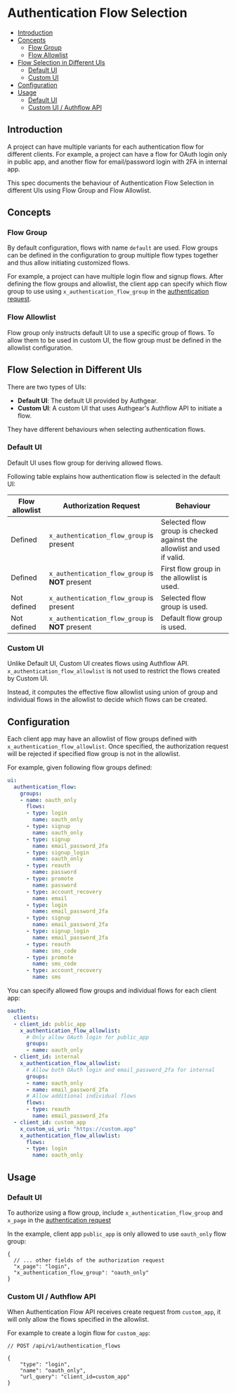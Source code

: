 # Authentication Flow Selection

- [Introduction](#introduction)
- [Concepts](#concepts)
  - [Flow Group](#flow-group)
  - [Flow Allowlist](#flow-allowlist)
- [Flow Selection in Different UIs](#flow-selection-in-different-uis)
  - [Default UI](#default-ui)
  - [Custom UI](#custom-ui)
- [Configuration](#configuration)
- [Usage](#usage)
  - [Default UI](#default-ui-1)
  - [Custom UI / Authflow API](#custom-ui--authflow-api)

## Introduction

A project can have multiple variants for each authentication flow for different clients. For example, a project can have a flow for OAuth login only in public app, and another flow for email/password login with 2FA in internal app.

This spec documents the behaviour of Authentication Flow Selection in different UIs using Flow Group and Flow Allowlist.

## Concepts

### Flow Group

By default configuration, flows with name `default` are used. Flow groups can be defined in the configuration to group multiple flow types together and thus allow initiating customized flows.

For example, a project can have multiple login flow and signup flows. After defining the flow groups and allowlist, the client app can specify which flow group to use using `x_authentication_flow_group` in the [authentication request](/docs/specs/oidc.md#x_authentication_flow_group).

### Flow Allowlist

Flow group only instructs default UI to use a specific group of flows. To allow them to be used in custom UI, the flow group must be defined in the allowlist configuration.

## Flow Selection in Different UIs

There are two types of UIs:
- **Default UI**: The default UI provided by Authgear.
- **Custom UI**: A custom UI that uses Authgear's Authflow API to initiate a flow.

They have different behaviours when selecting authentication flows.

### Default UI

Default UI uses flow group for deriving allowed flows.

Following table explains how authentication flow is selected in the default UI:

| Flow allowlist | Authorization Request | Behaviour |
| --- | --- | --- |
| Defined | `x_authentication_flow_group` is present | Selected flow group is checked against the allowlist and used if valid. |
| Defined | `x_authentication_flow_group` is **NOT** present | First flow group in the allowlist is used. |
| Not defined | `x_authentication_flow_group` is present | Selected flow group is used. |
| Not defined | `x_authentication_flow_group` is **NOT** present | Default flow group is used. |

### Custom UI
Unlike Default UI, Custom UI creates flows using Authflow API. `x_authentication_flow_allowlist` is not used to restrict the flows created by Custom UI.

Instead, it computes the effective flow allowlist using union of group and individual flows in the allowlist to decide which flows can be created.

## Configuration

Each client app may have an allowlist of flow groups defined with `x_authentication_flow_allowlist`. Once specified, the authorization request will be rejected if specified flow group is not in the allowlist.

For example, given following flow groups defined:

```yaml
ui:
  authentication_flow:
    groups:
    - name: oauth_only
      flows:
      - type: login
        name: oauth_only
      - type: signup
        name: oauth_only
      - type: signup
        name: email_password_2fa
      - type: signup_login
        name: oauth_only
      - type: reauth
        name: password
      - type: promote
        name: password
      - type: account_recovery
        name: email
      - type: login
        name: email_password_2fa
      - type: signup
        name: email_password_2fa
      - type: signup_login
        name: email_password_2fa
      - type: reauth
        name: sms_code
      - type: promote
        name: sms_code
      - type: account_recovery
        name: sms
```

You can specify allowed flow groups and individual flows for each client app:

```yaml
oauth:
  clients:
  - client_id: public_app
    x_authentication_flow_allowlist:
      # Only allow OAuth login for public_app
      groups:
      - name: oauth_only
  - client_id: internal
    x_authentication_flow_allowlist:
      # Allow both OAuth login and email_password_2fa for internal
      groups:
      - name: oauth_only
      - name: email_password_2fa
      # Allow additional individual flows
      flows:
      - type: reauth
        name: email_password_2fa
  - client_id: custom_app
    x_custom_ui_uri: "https://custom.app"
    x_authentication_flow_allowlist:
      flows:
      - type: login
        name: oauth_only
```

## Usage

### Default UI

To authorize using a flow group, include `x_authentication_flow_group` and `x_page` in the [authentication request](/docs/specs/oidc.md#x_authentication_flow_group)

In the example, client app `public_app` is only allowed to use `oauth_only` flow group:

```jsonc
{
  // ... other fields of the authorization request
  "x_page": "login",
  "x_authentication_flow_group": "oauth_only"
}
```

### Custom UI / Authflow API

When Authentication Flow API receives create request from `custom_app`, it will only allow the flows specified in the allowlist.

For example to create a login flow for `custom_app`:

```jsonc
// POST /api/v1/authentication_flows

{
    "type": "login",
    "name": "oauth_only",
    "url_query": "client_id=custom_app"
}
```
